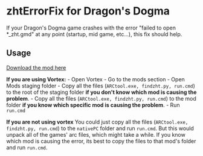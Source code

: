 # zhtErrorFix for Dragon's Dogma

If your Dragon's Dogma game crashes with the error "failed to open *_zht.gmd" at any point (startup, mid game, etc...), this fix should help.

## Usage

[Download the mod here](https://www.nexusmods.com/dragonsdogma/mods/884?tab=files)

**If you are using Vortex:**
    - Open Vortex
    - Go to the mods section
    - Open Mods staging folder
    - Copy all the files (`ARCtool.exe, findzht.py, run.cmd`) to the root of the staging folder **if you don't know which mod is causing the problem**.
    - Copy all the files (`ARCtool.exe, findzht.py, run.cmd`) to the mod folder **if you know which specific mod is causing the problem**.
    - Run `run.cmd`

**If you are not using vortex**
You could just copy all the files (`ARCtool.exe, findzht.py, run.cmd`) to the `nativePC` folder and run `run.cmd`. But this would unpack all of the games' arc files, which might take a while. If you know which mod is causing the error, its best to copy the files to that mod's folder and run `run.cmd`.